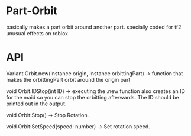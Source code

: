 # Part-Orbit
basically makes a part orbit around another part. specially coded for tf2 unusual effects on roblox

# API
Variant Orbit.new(Instance origin, Instance orbittingPart) -> function that makes the orbittingPart orbit around the origin part

void Orbit.IDStop(int ID) -> executing the .new function also creates an ID for the maid so you can stop the orbitting afterwards. The ID should be printed out in the output.

void Orbit:Stop() -> Stop Rotation.

void Orbit:SetSpeed(speed: number) -> Set rotation speed.
